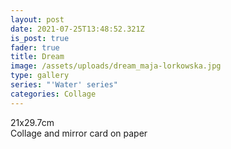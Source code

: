 ```yaml
---
layout: post
date: 2021-07-25T13:48:52.321Z
is_post: true
fader: true
title: Dream
image: /assets/uploads/dream_maja-lorkowska.jpg
type: gallery
series: "'Water' series"
categories: Collage
---
```

21x29.7cm\
Collage and mirror card on paper